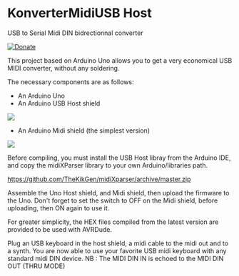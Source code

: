 # KonverterMidiUSB Host
USB to Serial Midi DIN bidrectionnal converter

[![Donate](https://img.shields.io/badge/Donate-PayPal-green.svg)](https://www.paypal.com/cgi-bin/webscr?cmd=_donations&business=thekikgen@gmail.com&lc=FR&item_name=Donation+to+TheKikGen+projects&no_note=0&cn=&currency_code=EUR&bn=PP-DonationsBF:btn_donateCC_LG.gif:NonHosted)

This project based on Arduino Uno allows you to get a very economical USB MIDI converter, without any soldering.

The necessary components are as follows:
- An Arduino Uno
- An Arduino USB Host shield

![](https://d1xahwiwo4b49p.cloudfront.net/2538-large_default/usb-host-shield-support-google-android-adk-arduino.jpg)

- An Arduino  Midi shield (the simplest version)

![](http://img.banggood.com/thumb/water/oaupload/banggood/images/5E/59/01090afa-5632-4006-882b-e7f50ffca98d.jpg)

Before compiling, you must install the USB Host libray from the Arduino IDE, and copy the midiXParser library to your own Arduino/libraries path.

https://github.com/TheKikGen/midiXparser/archive/master.zip

Assemble the Uno Host shield, and Midi shield, then upload the firmware to the Uno. Don't forget to set the switch to OFF on the Midi shield, before uploading, then ON again to use it.

For greater simplicity, the HEX files compiled from the latest version are provided to be used with AVRDude.

Plug an USB keyboard in the host shield, a midi cable to the midi out and to a synth.
You are now able to use your favorite USB midi keyboard with any standard midi DIN device.
NB : The MIDI DIN IN is echoed to the MIDI DIN OUT (THRU MODE)


